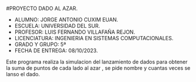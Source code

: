 #PROYECTO DADO AL AZAR.

- ALUMNO: JORGE ANTONIO CUXIM EUAN.
- ESCUELA: UNIVERSIDAD DEL SUR.
- PROFESOR: LUIS FERNANDO VILLAFAÑA REJON.
- LICENCIATURA: INGENIERIA EN SISTEMAS COMPUTACIONALES.
- GRADO Y GRUPO: 5ª
- FECHA DE ENTREGA: 08/10/2023.

Este programa realiza la simulacion del lanzamiento de dados para obtener 
la suma de puntos de cada lado al azar , se pide nombre y cuantas veces se lanso el dado.
